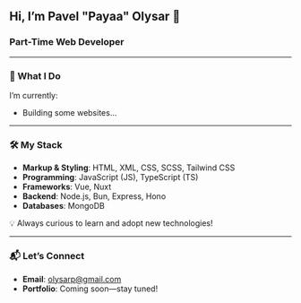 ## Hi, I’m Pavel "Payaa" Olysar 👋  
### Part-Time Web Developer

---

### 🔧 What I Do  
I’m currently:  
- Building some websites...

---

### 🛠️ My Stack  
- **Markup & Styling**: HTML, XML, CSS, SCSS, Tailwind CSS  
- **Programming**: JavaScript (JS), TypeScript (TS)  
- **Frameworks**: Vue, Nuxt  
- **Backend**: Node.js, Bun, Express, Hono
- **Databases**: MongoDB

💡 Always curious to learn and adopt new technologies!  

---

### 📬 Let’s Connect  
- **Email**: [olysarp@gmail.com](mailto:olysarp@gmail.com)  
- **Portfolio**: Coming soon—stay tuned!  
